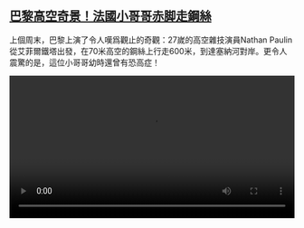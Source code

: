 <!--1632134824000-->
[巴黎高空奇景！法國小哥哥赤脚走鋼絲](https://www.dw.com/zh/%E5%B7%B4%E9%BB%8E%E9%AB%98%E7%A9%BA%E5%A5%87%E6%99%AF%EF%BC%81%E6%B3%95%E5%9C%8B%E5%B0%8F%E5%93%A5%E5%93%A5%E8%B5%A4%E8%84%9A%E8%B5%B0%E9%8B%BC%E7%B5%B2/a-59238167)
------

<p>上個周末，巴黎上演了令人嘆爲觀止的奇觀：27嵗的高空雜技演員Nathan Paulin從艾菲爾鐵塔出發，在70米高空的鋼絲上行走600米，到達塞納河對岸。更令人震驚的是，這位小哥哥幼時還曾有恐高症！</small></p><video src="https://tvdownloaddw-a.akamaihd.net/dwtv_video/flv/vdt_zh/2021/bchi210920_001_13568bchi_210920_paris_sd_avc.mp4" controls style="width:100%"></video>
